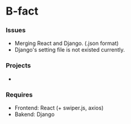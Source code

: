 # B-fact

### Issues
- Merging React and Django. (.json format)
- Django's setting file is not existed currently.

### Projects
-

### Requires
- Frontend: React (+ swiper.js, axios)
- Bakend: Django
